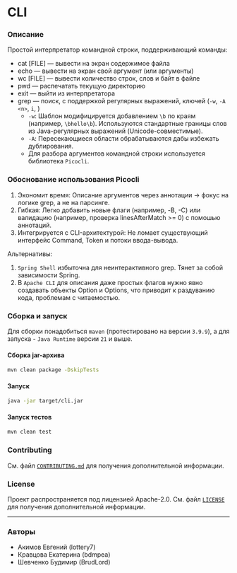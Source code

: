 # CLI

### Описание
Простой интерпретатор командной строки, поддерживающий команды:
- cat [FILE] — вывести на экран содержимое файла
- echo — вывести на экран свой аргумент (или аргументы)
- wc [FILE] — вывести количество строк, слов и байт в файле
- pwd — распечатать текущую директорию
- exit — выйти из интерпретатора
- grep — поиск, с поддержкой регулярных выражений, ключей (`-w`, `-A <n>`, `i`, )
    - `-w`: Шаблон модифицируется добавлением `\b` по краям (например, `\bhello\b`). Используются стандартные границы слов из Java-регулярных выражений (Unicode-совместимые).
    - `-A`: Пересекающиеся области обрабатываются дабы избежать дублирования. 
    - Для разбора аргументов командной строки используется библиотека `Picocli`. 

### Обоснование использования Picocli
1. Экономит время: Описание аргументов через аннотации → фокус на логике grep, а не на парсинге.
2. Гибкая: Легко добавить новые флаги (например, -B, -C) или валидацию (например, проверка linesAfterMatch >= 0) с помошью аннотаций.
3. Интегрируется с CLI-архитектурой: Не ломает существующий интерфейс Command, Token и потоки ввода-вывода.

Альтернативы:
1. `Spring Shell` избыточна для неинтерактивного grep. Тянет за собой зависимости Spring.
2. В `Apache CLI` для описания даже простых флагов  нужно явно создавать объекты Option и Options, что приводит к раздуванию кода, проблемам с читаемостью. 

### Сборка и запуск
Для сборки понадобиться `maven` (протестировано на версии `3.9.9`), а для запуска - `Java Runtime` версии `21` и выше.

#### Сборка jar-архива
```bash
mvn clean package -DskipTests
```

#### Запуск
```bash
java -jar target/cli.jar
```

#### Запуск тестов
```bash
mvn clean test
```

### Contributing
См. файл [`CONTRIBUTING.md`](CONTRIBUTING.md) для получения дополнительной информации.

### License

Проект распространяется под лицензией Apache-2.0. См. файл [`LICENSE`](LICENSE) для получения дополнительной информации.

---

### Авторы

- Акимов Евгений (lottery7)
- Кравцова Екатерина (bdmpea)
- Шевченко Будимир (BrudLord)
